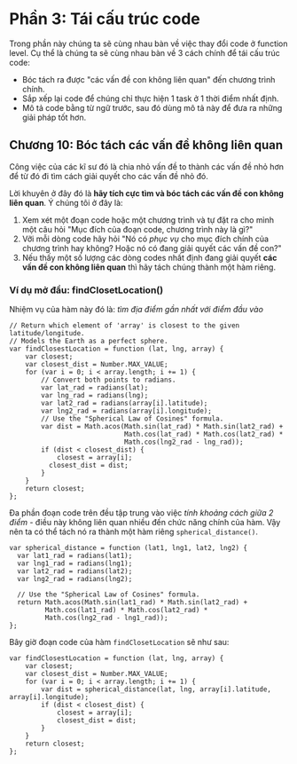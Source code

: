 # Phần 3: Tái cấu trúc code

Trong phần này chúng ta sẽ cùng nhau bàn về việc thay đổi code ở function level.
Cụ thể là chúng ta sẽ cùng nhau bàn về 3 cách chính để tái cấu trúc code:
- Bóc tách ra được "các vấn đề con không liên quan" đến chương trình chính.
- Sắp xếp lại code để chúng chỉ thực hiện 1 task ở 1 thời điểm nhất định.
- Mô tả code bằng từ ngữ trước, sau đó dùng mô tả này để đưa ra những giải pháp tốt hơn.

## Chương 10: Bóc tách các vấn đề không liên quan

Công việc của các kĩ sư đó là chia nhỏ vấn đề to thành các vấn đề nhỏ hơn để từ đó đi tìm cách giải quyết cho các vấn đề nhỏ đó.

Lời khuyên ở đây đó là **hãy tích cực tìm và bóc tách các vấn đề con không liên quan**. Ý chúng tôi ở đây là:
1. Xem xét một đoạn code hoặc một chương trình và tự đặt ra cho mình một câu hỏi "Mục đích của đoạn code, chương trình này là gì?"
2. Vỡi mỗi dòng code hãy hỏi "Nó có *phục vụ* cho mục đích chính của chương trình hay không? Hoặc nó có đang giải quyết các vấn đề con?"
3. Nếu thấy một số lượng các dòng codes nhất định đang giải quyết **các vấn đề con không liên quan** thì hãy tách chúng thành một hàm riêng.

### Ví dụ mở đầu: findClosetLocation()

Nhiệm vụ của hàm này đó là: *tìm địa điểm gần nhất với điểm đầu vào*


```JS
// Return which element of 'array' is closest to the given latitude/longitude.
// Models the Earth as a perfect sphere.
var findClosestLocation = function (lat, lng, array) {
    var closest;
    var closest_dist = Number.MAX_VALUE;
    for (var i = 0; i < array.length; i += 1) {
        // Convert both points to radians.
        var lat_rad = radians(lat);
        var lng_rad = radians(lng);
        var lat2_rad = radians(array[i].latitude);
        var lng2_rad = radians(array[i].longitude);
        // Use the "Spherical Law of Cosines" formula.
        var dist = Math.acos(Math.sin(lat_rad) * Math.sin(lat2_rad) +
                             Math.cos(lat_rad) * Math.cos(lat2_rad) *
                             Math.cos(lng2_rad - lng_rad));
        if (dist < closest_dist) {
            closest = array[i];
          closest_dist = dist;
        }
    }
    return closest;
};
```

Đa phần đoạn code trên đều tập trung vào việc *tính khoảng cách giữa 2 điểm* - điều này không liên quan nhiều đến chức năng chính của hàm. Vậy nên ta có thể tách nó ra thành một hàm riêng `spherical_distance()`.

```JS
var spherical_distance = function (lat1, lng1, lat2, lng2) {
  var lat1_rad = radians(lat1);
  var lng1_rad = radians(lng1);
  var lat2_rad = radians(lat2);
  var lng2_rad = radians(lng2);
  
  // Use the "Spherical Law of Cosines" formula.
  return Math.acos(Math.sin(lat1_rad) * Math.sin(lat2_rad) +
         Math.cos(lat1_rad) * Math.cos(lat2_rad) *
         Math.cos(lng2_rad - lng1_rad));
};
```

Bây giờ đoạn code của hàm `findClosetLocation` sẽ như sau:

```JS
var findClosestLocation = function (lat, lng, array) {
    var closest;
    var closest_dist = Number.MAX_VALUE;
    for (var i = 0; i < array.length; i += 1) {
        var dist = spherical_distance(lat, lng, array[i].latitude, array[i].longitude);
        if (dist < closest_dist) {
            closest = array[i];
            closest_dist = dist;
        }
    }
    return closest;
};
```
